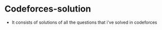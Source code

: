 # Codeforces-solution
- It consists of solutions of all the questions that i've solved in codeforces


